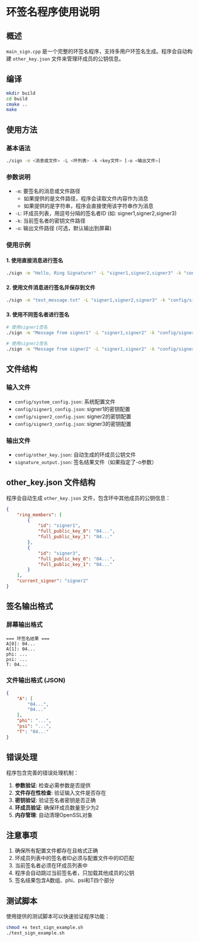 # 环签名程序使用说明

## 概述

`main_sign.cpp` 是一个完整的环签名程序，支持多用户环签名生成。程序会自动构建 `other_key.json` 文件来管理环成员的公钥信息。

## 编译

```bash
mkdir build
cd build
cmake ..
make
```

## 使用方法

### 基本语法

```bash
./sign -m <消息或文件> -L <环列表> -k <key文件> [-o <输出文件>]
```

### 参数说明

- `-m`: 要签名的消息或文件路径
  - 如果提供的是文件路径，程序会读取文件内容作为消息
  - 如果提供的是字符串，程序会直接使用该字符串作为消息
- `-L`: 环成员列表，用逗号分隔的签名者ID (如: signer1,signer2,signer3)
- `-k`: 当前签名者的密钥文件路径
- `-o`: 输出文件路径 (可选，默认输出到屏幕)

### 使用示例

#### 1. 使用直接消息进行签名

```bash
./sign -m "Hello, Ring Signature!" -L "signer1,signer2,signer3" -k "config/signer1_config.json"
```

#### 2. 使用文件消息进行签名并保存到文件

```bash
./sign -m "test_message.txt" -L "signer1,signer2,signer3" -k "config/signer2_config.json" -o "signature_output.json"
```

#### 3. 使用不同签名者进行签名

```bash
# 使用signer1签名
./sign -m "Message from signer1" -L "signer1,signer2" -k "config/signer1_config.json"

# 使用signer2签名
./sign -m "Message from signer2" -L "signer1,signer2" -k "config/signer2_config.json"
```

## 文件结构

### 输入文件

- `config/system_config.json`: 系统配置文件
- `config/signer1_config.json`: signer1的密钥配置
- `config/signer2_config.json`: signer2的密钥配置
- `config/signer3_config.json`: signer3的密钥配置

### 输出文件

- `config/other_key.json`: 自动生成的环成员公钥文件
- `signature_output.json`: 签名结果文件（如果指定了-o参数）

## other_key.json 文件结构

程序会自动生成 `other_key.json` 文件，包含环中其他成员的公钥信息：

```json
{
    "ring_members": [
        {
            "id": "signer1",
            "full_public_key_0": "04...",
            "full_public_key_1": "04..."
        },
        {
            "id": "signer3", 
            "full_public_key_0": "04...",
            "full_public_key_1": "04..."
        }
    ],
    "current_signer": "signer2"
}
```

## 签名输出格式

### 屏幕输出格式

```
=== 环签名结果 ===
A[0]: 04...
A[1]: 04...
phi: ...
psi: ...
T: 04...
```

### 文件输出格式 (JSON)

```json
{
    "A": [
        "04...",
        "04..."
    ],
    "phi": "...",
    "psi": "...", 
    "T": "04..."
}
```

## 错误处理

程序包含完善的错误处理机制：

1. **参数验证**: 检查必需参数是否提供
2. **文件存在性检查**: 验证输入文件是否存在
3. **密钥验证**: 验证签名者密钥是否正确
4. **环成员验证**: 确保环成员数量至少为2
5. **内存管理**: 自动清理OpenSSL对象

## 注意事项

1. 确保所有配置文件都存在且格式正确
2. 环成员列表中的签名者ID必须与配置文件中的ID匹配
3. 当前签名者必须在环成员列表中
4. 程序会自动跳过当前签名者，只加载其他成员的公钥
5. 签名结果包含A数组、phi、psi和T四个部分

## 测试脚本

使用提供的测试脚本可以快速验证程序功能：

```bash
chmod +x test_sign_example.sh
./test_sign_example.sh
``` 
